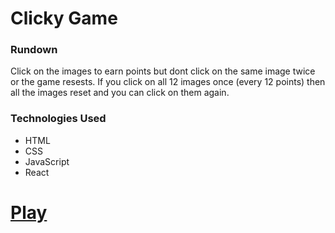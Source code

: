 # Clicky Game

### Rundown

Click on the images to earn points but dont click on the same image twice or the game resests. If you click on all 12 images once (every 12 points) then all the images reset and you can click on them again.

### Technologies Used

- HTML
- CSS
- JavaScript
- React

# [Play](https://codeycsm.github.io/clicky-game/)

